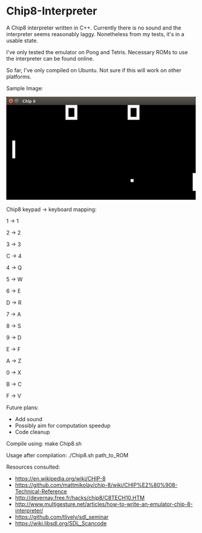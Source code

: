 # Chip8-Interpreter

A Chip8 interpreter written in C++. Currently there is no sound and the interpreter seems reasonably laggy. Nonetheless from my tests, it's in a usable state. 

I've only tested the emulator on Pong and Tetris. Necessary ROMs to use the interpreter can be found online.

So far, I've only compiled on Ubuntu. Not sure if this will work on other platforms.

Sample Image:

![Pong](https://raw.githubusercontent.com/kajananchinniah/Chip8-Interpreter/master/Pong%20Image%20Sample.png?token=AJUJ7U43FSYWTHU4GDL2FM26A7CRE)

Chip8 keypad -> keyboard mapping:

1 -> 1

2 -> 2

3 -> 3

C -> 4

4 -> Q

5 -> W

6 -> E

D -> R

7 -> A

8 -> S

9 -> D

E -> F

A -> Z

0 -> X

B -> C

F -> V 

Future plans:
- Add sound
- Possibly aim for computation speedup 
- Code cleanup

Compile using: make Chip8.sh 

Usage after compilation:
./Chip8.sh path_to_ROM

Resources consulted:
- https://en.wikipedia.org/wiki/CHIP-8
- https://github.com/mattmikolay/chip-8/wiki/CHIP%E2%80%908-Technical-Reference
- http://devernay.free.fr/hacks/chip8/C8TECH10.HTM
- http://www.multigesture.net/articles/how-to-write-an-emulator-chip-8-interpreter/
- https://github.com/tlively/sdl_seminar
- https://wiki.libsdl.org/SDL_Scancode

